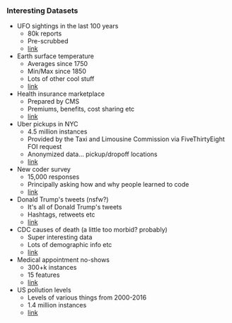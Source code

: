 ### Interesting Datasets

  * UFO sightings in the last 100 years
    * 80k reports
    * Pre-scrubbed
    * [link](https://www.kaggle.com/NUFORC/ufo-sightings)
  * Earth surface temperature
    * Averages since 1750
    * Min/Max since 1850
    * Lots of other cool stuff
    * [link](https://www.kaggle.com/berkeleyearth/climate-change-earth-surface-temperature-data)
  * Health insurance marketplace
    * Prepared by CMS
    * Premiums, benefits, cost sharing etc
    * [link](https://www.kaggle.com/hhs/health-insurance-marketplace)
  * Uber pickups in NYC
    * 4.5 million instances
    * Provided by the Taxi and Limousine Commission via FiveThirtyEight FOI request
    * Anonymized data... pickup/dropoff locations
    * [link](https://www.kaggle.com/fivethirtyeight/uber-pickups-in-new-york-city)
  * New coder survey
    * 15,000 responses
    * Principally asking how and why people learned to code
    * [link](https://www.kaggle.com/freecodecamp/2016-new-coder-survey-)
  * Donald Trump's tweets (nsfw?)
    * It's all of Donald Trump's tweets
    * Hashtags, retweets etc
    * [link](https://www.kaggle.com/kingburrito666/better-donald-trump-tweets)
  * CDC causes of death (a little too morbid?  probably)
    * Super interesting data
    * Lots of demographic info etc
    * [link](https://www.kaggle.com/cdc/mortality)
  * Medical appointment no-shows
    * 300+k instances
    * 15 features
    * [link](https://www.kaggle.com/joniarroba/noshowappointments)
  * US pollution levels
    * Levels of various things from 2000-2016
    * 1.4 million instances
    * [link](https://www.kaggle.com/sogun3/uspollution)
